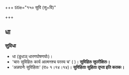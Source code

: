+++
title="१५० सुवि (सु+वि)"

+++

## धा
### सुविधा
- धा (डुधाञ् धारणपोषणयोः)।  
- 'चारः सुविहितः कार्य आत्मनश्च परस्य च' ( )। **सुविहितः सुपरीक्षितः।**
- 'अन्नपानैः सुविहिताः' (रा० १।१४।१४)। **सुविहिताः सुहिताः तृप्ता इति कतकः।**
